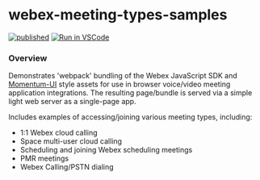 
# webex-meeting-types-samples

[![published](https://static.production.devnetcloud.com/codeexchange/assets/images/devnet-published.svg)](https://testing-developer.cisco.com/codeexchange/github/repo/lingjshi/DNAC-Webex-Teams-Bot-App) [![Run in VSCode](https://static.production.devnetcloud.com/codeexchange/assets/images/devnet-runable-icon.svg)](https://testing-developer.cisco.com/codespace/?id=devenv-vscode-base-webex-demo&community=true&type=vscode&GITHUB_SOURCE_REPO=https://github.com/lingjshi/webex-meeting-types-samples)

### Overview

Demonstrates 'webpack' bundling of the Webex JavaScript SDK and [Momentum-UI](https://github.com/momentum-design/momentum-ui/) style assets for use in browser voice/video meeting application integrations.  The resulting page/bundle is served via a simple light web server as a single-page app.

Includes examples of accessing/joining various meeting types, including:

* 1:1 Webex cloud calling
* Space multi-user cloud calling
* Scheduling and joining Webex scheduling meetings
* PMR meetings
* Webex Calling/PSTN dialing


